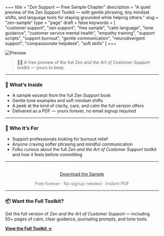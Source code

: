 +++
title = "Zen Support — Free Sample Chapter"
description = "A quiet preview of the Zen Support Toolkit — with gentle phrasing, tiny mindset shifts, and language tools for staying grounded while helping others."
slug = "zen-sample"
type = "page"
draft = false
keywords = [  
  "customer support", "zen support", "free sample", "calm language", "tone guidance",
  "customer service mental health", "empathy training", "support scripts", "support burnout",
  "gentle communication", "neurodivergent support", "compassionate helpdesk", "soft skills"
]
+++

![Preview](/images/zen-support-sample/zen-support-sample.png)

> 🧘‍♀️ A free preview of the full *Zen and the Art of Customer Support* toolkit — yours to keep.

---

### 🌿 What’s Inside

- A sample excerpt from the full Zen Support book  
- Gentle tone examples and soft mindset shifts  
- A peek at the kind of clarity, care, and calm the full version offers  
- Delivered as a PDF — yours forever, no email signup required

---

### 💛 Who It’s For

- Support professionals looking for burnout relief  
- Anyone craving softer phrasing and mindful communication  
- Folks curious about the full *Zen and the Art of Customer Support* toolkit and how it feels before committing

---

<div style="text-align: center; margin-top: 2rem;">
  <a class="gumroad-button" href="https://steadyspace.gumroad.com/l/zen-sample">Download the Sample</a>
  <p style="font-size: 0.9rem; color: #777;">Free forever · No signup needed · Instant PDF</p>
</div>

---

### 📦 Want the Full Toolkit?

Get the full version of *Zen and the Art of Customer Support* — including 50+ pages of calm, clear guidance, journaling prompts, and tone tools.

[**View the Full Toolkit →**](/zen-support)
